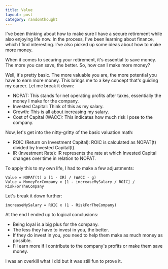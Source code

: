 ```yaml
---
title: Value
layout: post
category: randomthought
---
```


I've been thinking about how to make sure I have a secure retirement while also enjoying life now. In the process, I've been learning about finance, which I find interesting. I've also picked up some ideas about how to make more money.

When it comes to securing your retirement, it's essential to save money. The more you can save, the better. So, how can I make more money?

Well, it's pretty basic. The more valuable you are, the more potential you have to earn more money. This brings me to a key concept that's guiding my career. Let me break it down:

- NOPAT: This stands for net operating profits after taxes, essentially the money I make for the company.
- Invested Capital: Think of this as my salary.
- Growth: This is all about increasing my salary.
- Cost of Capital (WACC): This indicates how much risk I pose to the company.

Now, let's get into the nitty-gritty of the basic valuation math:

- ROIC (Return on Investment Capital): ROIC is calculated as NOPAT(t) divided by Invested Capital(t).
- IR (Investment Rate): IR represents the rate at which Invested Capital changes over time in relation to NOPAT.

To apply this to my own life, I had to make a few adjustments:

```
Value = NOPAT(t) x [1 - IR] / (WACC - g)
Value = MoneyForCompany x [1 - increaseMySalary / ROIC] / RiskForTheCompany
```

Let's break it down further:

```
increaseMySalary = ROIC x (1 - RiskForTheCompany)
```

At the end I ended up to logical conclusions:

- Being loyal is a big plus for the company.
- The less they have to invest in you, the better.
- If they do invest in you, you need to help them make as much money as possible.
- I'll earn more if I contribute to the company's profits or make them save money.


I was an overkill what I did but it was still fun to prove it.
